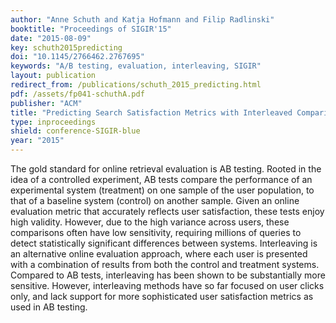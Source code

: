 ```yaml
---
author: "Anne Schuth and Katja Hofmann and Filip Radlinski"
booktitle: "Proceedings of SIGIR'15"
date: "2015-08-09"
key: schuth2015predicting
doi: "10.1145/2766462.2767695"
keywords: "A/B testing, evaluation, interleaving, SIGIR"
layout: publication
redirect_from: /publications/schuth_2015_predicting.html
pdf: /assets/fp041-schuthA.pdf
publisher: "ACM"
title: "Predicting Search Satisfaction Metrics with Interleaved Comparisons"
type: inproceedings
shield: conference-SIGIR-blue
year: "2015"
---
```


The gold standard for online retrieval evaluation is AB testing. Rooted in the idea of a controlled experiment, AB tests
compare the performance of an experimental system (treatment) on one sample of the user population, to that of a
baseline system (control) on another sample. Given an online evaluation metric that accurately reflects user
satisfaction, these tests enjoy high validity. However, due to the high variance across users, these comparisons often
have low sensitivity, requiring millions of queries to detect statistically significant differences between systems.
Interleaving is an alternative online evaluation approach, where each user is presented with a combination of results
from both the control and treatment systems. Compared to AB tests, interleaving has been shown to be substantially more
sensitive. However, interleaving methods have so far focused on user clicks only, and lack support for more
sophisticated user satisfaction metrics as used in AB testing.
